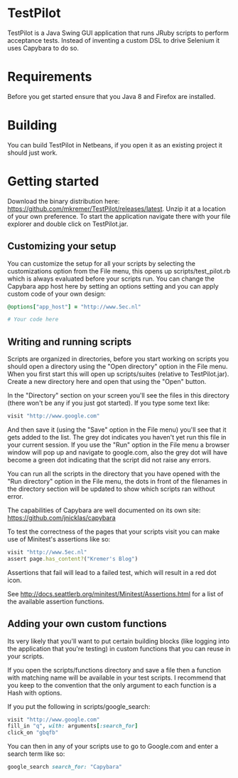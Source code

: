 # TestPilot

TestPilot is a Java Swing GUI application that runs JRuby scripts to perform
acceptance tests. Instead of inventing a custom DSL to drive Selenium it uses
Capybara to do so.

# Requirements

Before you get started ensure that you Java 8 and Firefox are installed.

# Building

You can build TestPilot in Netbeans, if you open it as an existing project it
should just work.

# Getting started

Download the binary distribution here: https://github.com/mkremer/TestPilot/releases/latest.
Unzip it at a location of your own preference. To start the application navigate
there with your file explorer and double click on TestPilot.jar.

## Customizing your setup

You can customize the setup for all your scripts by selecting the customizations
option from the File menu, this opens up scripts/test_pilot.rb which is always
evaluated before your scripts run. You can change the Capybara app host here by
setting an options setting and you can apply custom code of your own design:

```ruby
@options["app_host"] = "http://www.5ec.nl"

# Your code here
```

## Writing and running scripts

Scripts are organized in directories, before you start working on scripts you
should open a directory using the "Open directory" option in the File menu. When
you first start this will open up scripts/suites (relative to TestPilot.jar).
Create a new directory here and open that using the "Open" button.

In the "Directory" section on your screen you'll see the files in this directory
(there won't be any if you just got started). If you type some text like:

```ruby
visit "http://www.google.com"
```

And then save it (using the "Save" option in the File menu) you'll see that it
gets added to the list. The grey dot indicates you haven't yet run this file in
your current session. If you use the "Run" option in the File menu a browser
window will pop up and navigate to google.com, also the grey dot will have
become a green dot indicating that the script did not raise any errors.

You can run all the scripts in the directory that you have opened with the "Run
directory" option in the File menu, the dots in front of the filenames in the
directory section will be updated to show which scripts ran without error.

The capabilities of Capybara are well documented on its own site:
https://github.com/jnicklas/capybara

To test the correctness of the pages that your scripts visit you can make use
of Minitest's assertions like so:

```ruby
visit "http://www.5ec.nl"
assert page.has_content?("Kremer's Blog")
```

Assertions that fail will lead to a failed test, which will result in a red dot
icon.

See http://docs.seattlerb.org/minitest/Minitest/Assertions.html for a list of
the available assertion functions.

## Adding your own custom functions

Its very likely that you'll want to put certain building blocks (like logging
into the application that you're testing) in custom functions that you can reuse
in your scripts.

If you open the scripts/functions directory and save a file then a function with
matching name will be available in your test scripts. I recommend that you keep
to the convention that the only argument to each function is a Hash with options.

If you put the following in scripts/google_search:

```ruby
visit "http://www.google.com"
fill_in "q", with: arguments[:search_for]
click_on "gbqfb"
```

You can then in any of your scripts use to go to Google.com and enter a search
term like so:

```ruby
google_search search_for: "Capybara"
```
